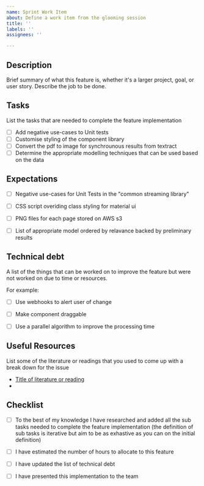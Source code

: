 ```yaml
---
name: Sprint Work Item
about: Define a work item from the glooming session
title: ''
labels: ''
assignees: ''

---
```


## Description
Brief summary of what this feature is, whether it's a larger project, goal, or user story. Describe the job to be done.

## Tasks

List the tasks that are needed to complete the feature implementation

- [ ] Add negative use-cases to Unit tests
- [ ] Customise styling of the component library
- [ ] Convert the pdf to image for synchrounous results from textract
- [ ] Determine the appropriate modelling techniques that can be used based on the data

## Expectations

- [ ] Negative use-cases for Unit Tests in the "common streaming library"
- [ ] CSS script overiding class styling for material ui
- [ ] PNG files for each page stored on AWS s3
- [ ] List of appropriate model ordered by relavance backed by preliminary results


## Technical debt
A list of the things that can be worked on to improve the feature but were not worked on due to time or resources. 

For example:
- [ ] Use webhooks to alert user of change
- [ ] Make component draggable
- [ ] Use a parallel algorithm to improve the processing time


## Useful Resources

List some of the literature or readings that you used to come up with a break down for the issue
- [Title of literature or reading](link_to_the_resource)
- 

## Checklist

- [ ] To the best of my knowledge I have researched and added all the sub tasks needed to complete the feature implementation (the definition of sub tasks is iterative but aim to be as exhastive as you can on the initial definition)
- [ ] I have estimated the number of hours to allocate to this feature
- [ ] I have updated the list of technical debt
- [ ] I have presented this implementation to the team


